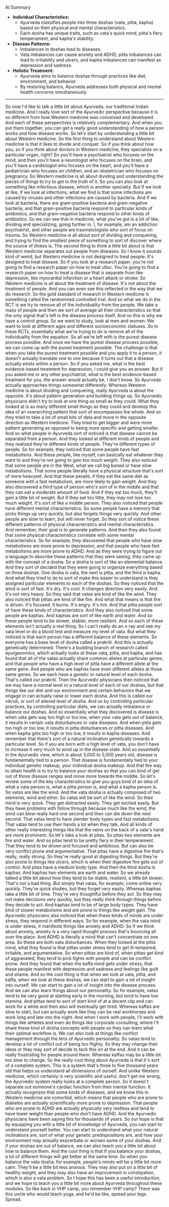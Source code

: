  AI Summary
 - **Individual Characteristics:**
    - Ayurveda classifies people into three doshas (vata, pitta, kapha) based on their physical and mental characteristics.
    - Each dosha has unique traits, such as vata's quick mind, pitta's fiery temperament, and kapha's stability.
- **Disease Patterns:**
    - Imbalances in doshas lead to diseases.
    - Vata imbalances can cause anxiety and ADHD, pitta imbalances can lead to irritability and ulcers, and kapha imbalances can manifest as depression and sadness.
- **Holistic Treatment:**
    - Ayurveda aims to balance doshas through practices like diet, environment, and behavior.
    - By restoring balance, Ayurveda addresses both physical and mental health concerns simultaneously.
---
 So now I'd like to talk a little bit about Ayurveda, our traditional Indian medicine. And I really love sort of the Ayurvedic perspective because it is so different from how Western medicine was conceived and developed. And each of these perspectives is relatively complementary. And when you put them together, you can get a really good understanding of how a person works and how disease works. So let's start by understanding a little bit about Western medicine. So the first thing to understand about Western medicine is that it likes to divide and conquer. So if you think about how you, so if you think about doctors in Western medicine, they specialize on a particular organ, right? So you'll have a psychiatrist who focuses on the mind, and then you'll have a neurologist who focuses on the brain, and you'll have a cardiologist who focuses on the heart, and you'll have a pediatrician who focuses on children, and an obstetrician who focuses on pregnancy. So Western medicine is all about dividing and understanding the pieces of things to try to get to the truth of it. So you can also look at something like infectious disease, which is another specialty. But if we look at like, if we look at infections, what we find is that some infections are caused by viruses and other infections are caused by bacteria. And if we look at bacteria, there are gram-positive bacteria and gram-negative bacteria, and that gram-positive bacteria respond to particular kinds of antibiotics, and that gram-negative bacteria respond to other kinds of antibiotics. So we can see that in medicine, what you've got is a lot of like, dividing and specializing, going further in. I, for example, am an addiction psychiatrist, and other people are traumatologists who sort of focus on trauma. So Western medicine is all about sort of dividing and conquering, and trying to find the smallest piece of something to sort of discover where the source of illness is. The second thing to think a little bit about is that Western medicine separates out people from diseases. So I know it sounds kind of weird, but Western medicine is not designed to treat people. It's designed to treat disease. So if you look at a research paper, you're not going to find a research paper on how to treat ulloc. You're going to find a research paper on how to treat a disease that is separate from like depression, like myocardial infarction or a heart attack or stroke. So Western medicine is all about the treatment of disease. It's not about the treatment of people. And you can even see this reflected in the way that we do research. So the gold standard of research in Western medicine is something called the randomized controlled trial. And so what we do in the RCT is we try to remove all of the individuality from the people. We take a mass of people and then we sort of average all their characteristics so that the only signal that's left is the disease process itself. And so this is why we have a control group. So we want to study, look at men and women. We want to look at different ages and different socioeconomic statuses. So in these RCTs, essentially what we're trying to do is remove all of the individuality from the equation. So all we're left with is the purest disease process possible. And once we have the purest disease process possible, we can come up with the purest treatment possible. The challenge is that when you take the purest treatment possible and you apply it to a person, it doesn't actually translate one to one because it turns out that a disease actually exists within a person. So if you asked me, what is the best evidence-based treatment for depression, I could give you an answer. But if you asked me or any other psychiatrist, what is the best evidence-based treatment for you, the answer would actually be, I don't know. So Ayurveda actually approaches things somewhat differently. Whereas Western medicine is about dividing and conquering, really Ayurveda is about the opposite. It's about pattern generation and building things up. So Ayurvedic physicians didn't try to look at one thing as small as they could. What they looked at is as many different small things as they could and develop this idea of an overarching pattern that sort of encompasses the whole. And so they tried to take a lot of small bits of data and move in the opposite direction as Western medicine. They tried to get bigger and were more pattern generating as opposed to being more specific and getting smaller. And so what people in Ayurveda sort of noticed is that disease cannot be separated from a person. And they looked at different kinds of people and they realized they're different kinds of people. They're different types of people. So for example, they noticed that some people have fast metabolisms. And these people, like myself, can basically eat whatever they want to and they're not going to gain too much weight. They also noticed that some people are in the West, what we call big boned or have slow metabolisms. That some people literally have a physical structure that's sort of more heavyset. And that these people, if they eat the same diet as someone with a fast metabolism, are more likely to gain weight. And they also discovered a third type of person who's sort of in the middle and that they can eat a moderate amount of food. And if they eat too much, they'll gain a little bit of weight. But if they eat too little, they may not lose too much weight. It's sort of like a middle person. They also noticed that people have different mental characteristics. So some people have a memory that picks things up very quickly, but also forgets things very quickly. And other people are slow to learn, but will never forget. So they sort of notice these different patterns of physical characteristics and mental characteristics. And remember, their goal is to generate patterns. And then they also found that some physical characteristics correlate with some mental characteristics. So for example, they discovered that people who have slow metabolisms are more prone to depression, and that people who have fast metabolisms are more prone to ADHD. And as they were trying to figure out a language to describe these patterns that they were seeing, they came up with the concept of a dosha. So a dosha is sort of like an elemental balance. And they sort of decided that they were going to organize everything based on three doshas. One dosha is vata, the next is pitta, and the third is kapha. And what they tried to do to sort of make this easier to understand is they assigned particular elements to each of the doshas. So they noticed that the wind is sort of fast. It's dry. It's cool. It changes direction very easily. And it's not very heavy. So they said that vatas are kind of like the wind. They also noticed that pittas are kind of like fire. And what that means is that fire is driven. It's focused. It burns. It's angry. It's hot. And that pitta people sort of have these kinds of characteristics. And they also noticed that some people are kaphas. And kaphas are sort of like earth and water. And so these people tend to be slower, stabler, more resilient. And so each of these elements isn't actually a real thing. So I can't really do an x-ray and see my vata level or do a blood test and measure my level of vata. But what they noticed is that each person has a different balance of these elements. So everyone has a base level of dosha called a prakriti. And this is actually genetically determined. There's a budding branch of research called ayurgenomics, which actually looks at these vata, pitta, and kapha, and has found that all of the vatas actually share common alleles at particular genes, and that people who have a high level of pitta have a different allele at the same gene. And people who are kaphas have even different alleles at those same genes. So we each have a genetic or natural level of each dosha. That's called our prakriti. Then the Ayurvedic physicians then noticed that we may have a normal level or a natural level of each of our doshas, but that things like our diet and our environment and certain behaviors that we engage in can actually raise or lower each dosha. And this is called our vikruti, or sort of altered level of dosha. And so by controlling particular practices, by controlling particular diets, we can actually imbalance or balance our doshas. And so essentially what they discovered is disease is when vata gets way too high or too low, when your vata gets out of balance, it results in certain vata disturbances or vata diseases. And when pitta gets too high or too low, it results in pitta disturbances or pitta diseases. And when kapha gets too high or too low, it results in kapha diseases. And remember that there's sort of a natural inclination genetically towards a particular level. So if you are born with a high level of vata, you don't have to increase it very much to wind up in the disease state. And so essentially in the Ayurvedic view, which is about 3,000 to 5,000 years old, disease is fundamentally tied to a person. That disease is fundamentally tied to your individual genetic makeup, your individual dosha makeup. And that the way to attain health is to try to balance your doshas so that you can kind of get out of those disease ranges and move more towards the middle. So let's review some of the key characteristics to give you guys kind of an idea of what a vata person is, what a pitta person is, and what a kapha person is. So vatas are like the wind. And the vata dosha is actually composed of two elements, wind and ether. So vatas will be sort of like the wind. So their mind is very quick. They get distracted easily. They get excited easily. But they have problems with follow through because much like the wind, the wind can blow really hard one second and then can die down the next second. That vatas tend to have slender body types and fast metabolisms. That vatas tend to use their hands a lot when they talk. And all kinds of other really interesting things like that the veins on the back of a vata's hand are more prominent. So let's take a look at pitas. So pitas two elements are fire and water. And so pitas tend to be pretty fiery in their temperament. That they tend to be driven and focused and ambitious. But can also be very conflict prone and argumentative. That pitas have a digestive fire that's really, really strong. So they're really good at digesting things. But they're also prone to things like ulcers, which is when their digestive fire gets out of control. And pitas have a medium body type. And then the third dosha is kaphas. And kaphas two elements are earth and water. So we already talked a little bit about how they tend to be stable, resilient, a little bit slower. That's not a bad thing. But simply that vatas, for example, come online very quickly. They're quick studies, but they forget very easily. Whereas kaphas take a little bit of time. They're very thoughtful before they act. So they may not make decisions very quickly, but they really think through things before they decide to act. And kaphas tend to be of large body types. They have kind of slower metabolisms and are prone to things like weight gain. The Ayurvedic physicians also noticed that when these kinds of minds are under stress, they respond in different ways. So for example, when the vata mind is under stress, it manifests things like anxiety and ADHD. So if we think about anxiety, anxiety is a very rapid thought process that's bouncing all over the place. And ADHD is literally a mind that can't concentrate on one area. So these are both vata disturbances. When they looked at the pitta mind, what they found is that pittas under stress tend to get ill-tempered, irritable, and argumentative. So when pittas are kind of, when pittas get kind of aggravated, they tend to pick fights with people and can be conflict prone. And they found that when the kaffa mind gets under stress, that these people manifest with depression and sadness and feelings like guilt and shame. And so the cool thing is that when we look at vata, pitta, and kaffa, when we look at these doshas, we can start to gain a lot of insight into ourself. We can start to gain a lot of insight into the disease process. And we can also learn things about our personality. So for example, vatas tend to be very good at starting early in the morning, but tend to have low stamina. And pittas tend to sort of start kind of at a decent clip and can work for a while and then also will eventually get tired. Whereas kaffas are slow to start, but can actually work like they can be real workhorses and work long and late into the night. And when I work with people, I'll work with things like athletes and even do things like corporate consulting, where I'll share these kind of dosha concepts with people so they can learn what their optimal workflow is. We can also look at things like conflict management through the lens of Ayurvedic personality. So vatas tend to develop a lot of conflict out of being too flighty. So they may change their ideas or they may sort of decide to tack this on at the end. And it can be really frustrating for people around them. Whereas kaffas may be a little bit too slow to change. So the really cool thing about Ayurveda is that it's sort of a complete system. This is a system that's three to five thousand years old that helps us understand all dimensions of ourself. And unlike Western medicine, which certainly is very scientific and useful, don't get me wrong, the Ayurvedic system really looks at a complete person. So it doesn't separate out someone's cardiac function from their mental function. It actually recognizes that some kinds of diseases, and we know this in Western medicine are comorbid, which means that people who are prone to diabetes are actually scientifically more prone to depression. That people who are prone to ADHD are actually physically very restless and tend to have lower weight than people who don't have ADHD. And the Ayurvedic physicians have been saying this for thousands of years. So our hope is that by equipping you with a little bit of knowledge of Ayurveda, you can start to understand yourself better. You can start to understand what your natural inclinations are, sort of what your genetic predispositions are, and how your environment may actually exacerbate or worsen some of your doshas. And if your doshas are out of balance, we can also teach you a little bit about how to balance them. And the cool thing is that if you balance your doshas, a lot of different things will get better at the same time. So when you balance the vata dosha, for example, people's minds will be a little bit more calm. They'll be a little bit less anxious. They may also put on a little bit of healthy weight, and they may also have an improvement in constipation, which is also a vata problem. So I hope this has been a useful introduction, and we hope to teach you a little bit more about Ayurveda throughout these modules. So like back in VHP camp, you remember VHP camp? There was this uncle who would teach yoga, and he'd be like, spread your legs. Spread.